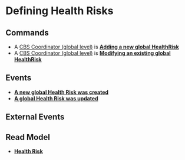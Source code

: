 # Defining Health Risks

## Commands
* A [CBS Coordinator (global level)](../actors.md) is __[Adding a new global HealthRisk](../Commands/CreateHealthRisk.md)__
* A [CBS Coordinator (global level)](../actors.md) is __[Modifying an existing global HealthRisk](../Commands/ModifyHealthRisk.md)__

## Events
* __[A new global Health Risk was created](../Events/HealthRiskCreated.md)__
* __[A global Health Risk was updated](../Events/HealthRiskUpdated.md)__

## External Events

## Read Model
* __[Health Risk](../ReadModels/HealthRisk.md)__

